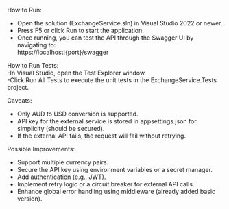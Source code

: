 How to Run:  
- Open the solution (ExchangeService.sln) in Visual Studio 2022 or newer.  
- Press F5 or click Run to start the application.  
- Once running, you can test the API through the Swagger UI by navigating to:  
    https://localhost:{port}/swagger  

How to Run Tests:  
-In Visual Studio, open the Test Explorer window.  
-Click Run All Tests to execute the unit tests in the ExchangeService.Tests project.  

Caveats:  
- Only AUD to USD conversion is supported.  
- API key for the external service is stored in appsettings.json for simplicity (should be secured).  
- If the external API fails, the request will fail without retrying.  

Possible Improvements:  
- Support multiple currency pairs.  
- Secure the API key using environment variables or a secret manager.  
- Add authentication (e.g., JWT).  
- Implement retry logic or a circuit breaker for external API calls.  
- Enhance global error handling using middleware (already added basic version).  
